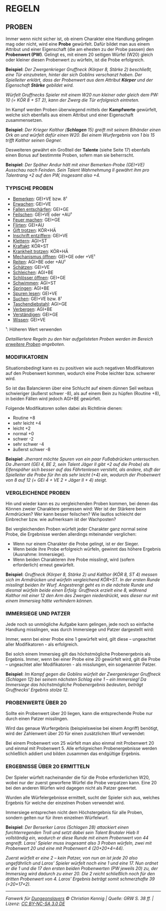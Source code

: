 # REGELN

## PROBEN

Immer wenn nicht sicher ist, ob einem Charakter eine Handlung gelingen mag oder nicht, wird eine **Probe** gewürfelt. Dafür bildet man aus einem Attribut und einer Eigenschaft (die am ehesten zu der Probe passen) den **Probenwert (PW)**. Gelingt es, mit einem 20 seitigen Würfel (W20) gleich oder kleiner diesen Probenwert zu würfeln, ist die Probe erfolgreich.

**Beispiel**: _Der Zwergenkrieger Gruffneck (Körper 8, Stärke 2) beschließt, eine Tür einzutreten, hinter der sich Goblins verschanzt haben. Der Spielleiter erklärt, dass der Probenwert aus dem Attribut **Körper** und der Eigenschaft **Stärke** gebildet wird._

_Würfelt Gruffnecks Spieler mit einem W20 nun kleiner oder gleich dem PW: 10 (= KÖR 8 + ST 2),
kann der Zwerg die Tür erfolgreich eintreten._

Im Kampf werden Proben überwiegend mittels der **Kampfwerte** gewürfelt, welche sich ebenfalls aus einem Attribut und einer Eigenschaft zusammensetzen.

**Beispiel**: _Der Krieger Kalthor (**Schlagen** 15) greift mit seinem Bihänder einen Ork an und würfelt dafür einen W20. Bei einem Wurfergebnis von 1 bis 15 trifft Kalthor seinen Gegner._

Desweiteren gewährt ein Großteil der **Talente** (siehe Seite 17) ebenfalls einen Bonus auf bestimmte Proben, sofern man sie beherrscht.

**Beispiel**: _Der Späher Andur hält mit einer Bemerken-Probe (GEI+VE) Ausschau nach Feinden. Sein Talent Wahrnehmung II gewährt ihm pro Talentrang +2 auf den PW, insgesamt also +4._

### TYPISCHE PROBEN

- [Bemerken](spielleitung-erweiterte-proben.md#bemerken-geive-bzw-8): GEI+VE bzw. 8¹
- [Erwachen](spielleitung-erweiterte-proben.md#erwachen-geive): GEI+VE
- [Fallen entschärfen](spielleitung-erweiterte-proben.md#fallen-entschärfen-geige): GEI+GE
- [Feilschen](spielleitung-erweiterte-proben.md#feilschen-geigeau): GEI+VE oder +AU¹
- [Feuer machen](spielleitung-erweiterte-proben.md#feuer-machen-geige): GEI+GE
- [Flirten](spielleitung-erweiterte-proben.md#flirten-geiau): GEI+AU
- [Gift trotzen](spielleitung-erweiterte-proben.md#gift-trotzen-körhä): KÖR+HÄ
- [Inschrift entziffern](spielleitung-erweiterte-proben.md#inschrift-entziffern-geive): GEI+VE
- [Klettern](spielleitung-erweiterte-proben.md#klettern-agist): AGI+ST
- [Kraftakt](spielleitung-erweiterte-proben.md#kraftakt-körst): KÖR+ST
- [Krankheit trotzen](spielleitung-erweiterte-proben.md#krankheit-trotzen-körhä): KÖR+HÄ
- [Mechanismus öffnen](spielleitung-erweiterte-proben.md#mechanismus-öffnen-geigeve): GEI+GE oder +VE¹
- [Reiten](spielleitung-erweiterte-proben.md#reiten-agibeau): AGI+BE oder +AU¹
- [Schätzen](spielleitung-erweiterte-proben.md#schätzen-geige): GEI+VE
- [Schleichen](spielleitung-erweiterte-proben.md#schleichen-agibe): AGI+BE
- [Schlösser öffnen](spielleitung-erweiterte-proben.md#schlösser-öffnen-geige): GEI+GE
- [Schwimmen](spielleitung-erweiterte-proben.md#schwimmen-agist): AGI+ST
- [Springen](spielleitung-erweiterte-proben.md#springen-agibe): AGI+BE
- [Spuren lesen](spielleitung-erweiterte-proben.md#spuren-lesen-geive): GEI+VE
- [Suchen](spielleitung-erweiterte-proben.md#suchen-geive-bzw.-8): GEI+VE bzw. 8¹
- [Taschendiebstahl](spielleitung-erweiterte-proben.md#taschendiebstahl-agibe): AGI+GE
- [Verbergen](spielleitung-erweiterte-proben.md#verbergen-agibe): AGI+BE
- [Verständigen](spielleitung-erweiterte-proben.md#verständigen-geige): GEI+GE
- [Wissen](spielleitung-erweiterte-proben.md#wissen-geive): GEI+VE

¹: Höheren Wert verwenden

_Detailliertere Regeln zu den hier aufgelisteten Proben werden im Bereich [erweitere Proben](spielleitung-erweiterte-proben.md) angeboten._

### MODIFIKATOREN

Situationsbedingt kann es zu positiven wie auch negativen Modifikatoren auf den Probenwert kommen, wodurch eine Probe leichter bzw. schwerer wird.

So ist das Balancieren über eine Schlucht auf einem dünnen Seil weitaus schwieriger (äußerst schwer -8), als auf einem Bein zu hüpfen (Routine +8), in beiden Fällen wird jedoch AGI+BE gewürfelt.

Folgende Modifikatoren sollen dabei als Richtlinie dienen:

- Routine +8
- sehr leicht +4
- leicht +2
- normal +0
- schwer -2
- sehr schwer -4
- äußerst schwer -8

**Beispiel**: _Jherrant möchte Spuren von ein paar Fußabdrücken untersuchen. Da Jherrant (GEI 4, BE 2, sein Talent Jäger II gibt +2 auf die Probe) als Elfenspäher sich besser auf das Fährtenlesen versteht, als andere, stuft der Spielleiter die Probe für ihn als sehr leicht (+4) ein, wodurch der Probenwert von 8 auf 12 (= GEI 4 + VE 2 + Jäger II + 4) steigt._

### VERGLEICHENDE PROBEN

Hin und wieder kann es zu vergleichenden Proben kommen, bei denen das Können zweier Charaktere gemessen wird: Wer ist der Stärkere beim Armdrücken? Wer kann besser feilschen? Wie lautlos schleicht der Einbrecher bzw. wie aufmerksam ist der Wachposten?

Bei vergleichenden Proben würfelt jeder Charakter ganz normal seine Probe, die Ergebnisse werden allerdings miteinander verglichen:

- Wenn nur einem Charakter die Probe gelingt, ist er der Sieger.
- Wenn beide ihre Probe erfolgreich würfeln, gewinnt das höhere Ergebnis
  (Ausnahme: Immersiege).
- Wenn beiden Charakteren ihre Probe misslingt, wird (sofern erforderlich)
  erneut gewürfelt.

**Beispiel**: _Gruffneck (Körper 8, Stärke 2) und Kalthor (KÖR 8, ST 4) messen sich im Armdrücken und würfeln vergleichend KÖR+ST. In der ersten Runde misslingt beiden ihr Wurf. Angestrengt geht es in die nächste Runde und diesmal würfeln beide einen Erfolg: Gruffneck erzielt eine 8, während Kalthor mit einer 12 den Arm des Zwergen niederdrückt, was dieser nur mit einem Immersieg hätte verhindern können._

### IMMERSIEGE UND PATZER

Jede noch so unmögliche Aufgabe kann gelingen, jede noch so einfache Handlung misslingen, was durch Immersiege und Patzer dargestellt wird:

Immer, wenn bei einer Probe eine 1 gewürfelt wird, gilt diese – ungeachtet aller Modifikatoren - als erfolgreich.

Bei solch einem Immersieg gilt das höchstmögliche Probenergebnis als Ergebnis. Immer, wenn bei einer Probe eine 20 gewürfelt wird, gilt die Probe – ungeachtet aller Modifikatoren - als misslungen, ein sogenannter Patzer.

**Beispiel**: _Im Kampf gegen die Goblins würfelt der Zwergenkrieger Gruffneck (Schlagen 12) bei seinem nächsten Schlag eine 1 – ein Immersieg! Da Immersiege das höchstmögliche Probenergebnis bedeuten, beträgt Gruffnecks’ Ergebnis stolze 12._

### PROBENWERTE ÜBER 20

Sollte ein Probenwert über 20 liegen, kann die entsprechende Probe nur durch einen Patzer misslingen.

Wird das genaue Wurfergebnis (beispielsweise bei einem Angriff) benötigt, wird der Zahlenwert über 20 für einen zusätzlichen Wurf verwendet:

Bei einem Probenwert von 25 würfelt man also einmal mit Probenwert 20 und einmal mit Probenwert 5. Alle erfolgreichen Probenergebnisse werden schließlich addiert und bilden zusammen das endgültige Ergebnis.

### ERGEBNISSE ÜBER 20 ERMITTELN

Der Spieler würfelt nacheinander die für die Probe erforderlichen W20, wobei nur der zuerst geworfene Würfel die Probe verpatzen kann. Eine 20 bei den anderen Würfen wird dagegen nicht als Patzer gewertet.

Wurden alle Würfelergebnisse ermittelt, sucht der Spieler sich aus, welches Ergebnis für welche der einzelnen Proben verwendet wird.

Immersiege entsprechen nicht dem Höchstergebnis für alle Proben, sondern gelten nur für ihren einzelnen Würfelwurf.

**Beispiel**: _Der Berserker Laros (Schlagen 28) attackiert einen furchterregenden Troll und setzt dabei sein Talent Brutaler Hieb II vollständig ein, wodurch er diese Runde mit einem Probenwert von 44 angreift. Laros’ Spieler muss insgesamt also 3 Proben würfeln, zwei mit Probenwert 20 und eine mit Probenwert 4 (20+20+4=44)._

_Zuerst würfelt er eine 2 – kein Patzer, von nun an ist jede 20 also ungefährlich und Laros’ Spieler würfelt noch eine 1 und eine 17. Nun ordnet er die 1 und die 17 den ersten beiden Probenwerten (PW jeweils 20) zu, der Immersieg wird dadurch zu einer 20. Die 2 reicht schließlich noch für den dritten Probenwert von 4. Laros’ Ergebnis beträgt somit schmerzhafte 39
(=20+17+2)._

---

_Fanwerk für [Dungeonslayers](https://www.dungeonslayers.net/) © Christian Kennig | Quelle: GRW S. 38 ff. | Lizenz: [CC BY-NC-SA 3.0 DE](https://creativecommons.org/licenses/by-nc-sa/3.0/de/)_
